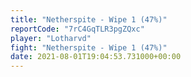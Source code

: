 ```yaml
---
title: "Netherspite - Wipe 1 (47%)"
reportCode: "7rC4GqTLR3pgZQxc"
player: "Lotharvd"
fight: "Netherspite - Wipe 1 (47%)"
date: 2021-08-01T19:04:53.731000+00:00
---
```

